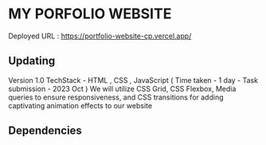 # MY PORFOLIO WEBSITE

Deployed URL : https://portfolio-website-cp.vercel.app/

## Updating

Version 1.0 TechStack - HTML , CSS , JavaScript ( Time taken - 1 day - Task submission - 2023 Oct )
We will utilize CSS Grid, CSS Flexbox, Media queries to ensure responsiveness, and CSS transitions for adding captivating animation effects to our website

## Dependencies
